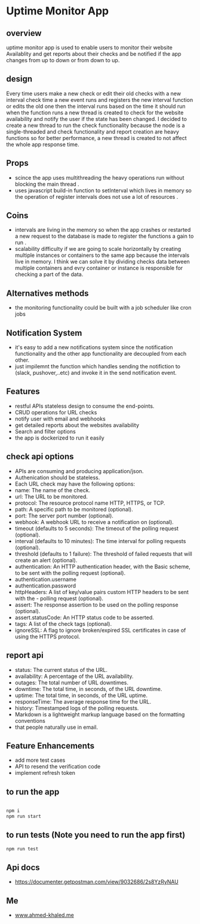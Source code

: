 # Uptime Monitor App
## overview

uptime monitor app is used to enable users to monitor their website Availablity and get reports about their checks and be notified if the app changes from up to down or from down to up.

## design
Every time users make a new check or edit their old checks with a new interval check time a new event runs and registers the new interval function or edits the old one then the interval runs based on the time it should run when the function runs a new thread is created to check for the website availability and notify the user if the state has been changed. I decided to create a new thread to run the check functionality because the node is a single-threaded and check functionality and report creation are heavy functions so for better performance, a new thread is created to not affect the whole app response time.

## Props 
- scince the app uses multithreading the heavy operations run without blocking the main thread .
- uses javascript build-in function to setInterval which lives in memory so the operation of register intervals does not use a lot of resources .
## Coins
- intervals are living in the memory so when the app crashes or restarted a new request to the database is made to register the functions a gain to run .
- scalability difficulty if we are going to scale horizontally by creating multiple instances or containers to the same app because the intervals live in memory. I think we can solve it by dividing checks data between multiple containers and evry container or instance is responsible for checking a part of the data.
## Alternatives methods
- the monitoring functionality could be built with a job scheduler like cron jobs
## Notification System
- it's easy to add a new notifications system since the notification functionality and the other app functionality are decoupled from each other. 
- just impilemnt the function which handles sending the notifiction to (slack, pushover,..etc) and invoke it in the send notification event.

## Features
- restful APIs stateless design to consume the end-points.
- CRUD operations for URL checks
- notify user with email and webhooks 
- get detailed reports about the websites availability
- Search and filter options
-  the app is dockerized to run it easily
 ## check api options
- APIs are consuming and producing application/json.
- Authenication should be stateless.
- Each URL check may have the following options:
- name: The name of the check.
- url: The URL to be monitored.
- protocol: The resource protocol name HTTP, HTTPS, or TCP.
- path: A specific path to be monitored (optional).
- port: The server port number (optional).
- webhook: A webhook URL to receive a notification on (optional).
- timeout (defaults to 5 seconds): The timeout of the polling request (optional).
- interval (defaults to 10 minutes): The time interval for polling requests (optional).
- threshold (defaults to 1 failure): The threshold of failed requests that will create an alert (optional).
- authentication: An HTTP authentication header, with the Basic scheme, to be sent with the polling request (optional).
- authentication.username
- authentication.password
- httpHeaders: A list of key/value pairs custom HTTP headers to be sent with the - polling request (optional).
- assert: The response assertion to be used on the polling response (optional).
- assert.statusCode: An HTTP status code to be asserted.
- tags: A list of the check tags (optional).
- ignoreSSL: A flag to ignore broken/expired SSL certificates in case of using the HTTPS protocol.
## report api
- status: The current status of the URL.
- availability: A percentage of the URL availability.
- outages: The total number of URL downtimes.
- downtime: The total time, in seconds, of the URL downtime.
- uptime: The total time, in seconds, of the URL uptime.
- responseTime: The average response time for the URL.
- history: Timestamped logs of the polling requests.
- Markdown is a lightweight markup language based on the formatting conventions
- that people naturally use in email.

## Feature Enhancements
- add more test cases 
- API to resend the verification code
- implement refresh token

## to run the app
```sh

npm i
npm run start
```

## to run tests (Note you need to run the app first)

```sh
npm run test
```

## Api docs
 - https://documenter.getpostman.com/view/9032686/2s8YzRyNAU

## Me
- www.ahmed-khaled.me
